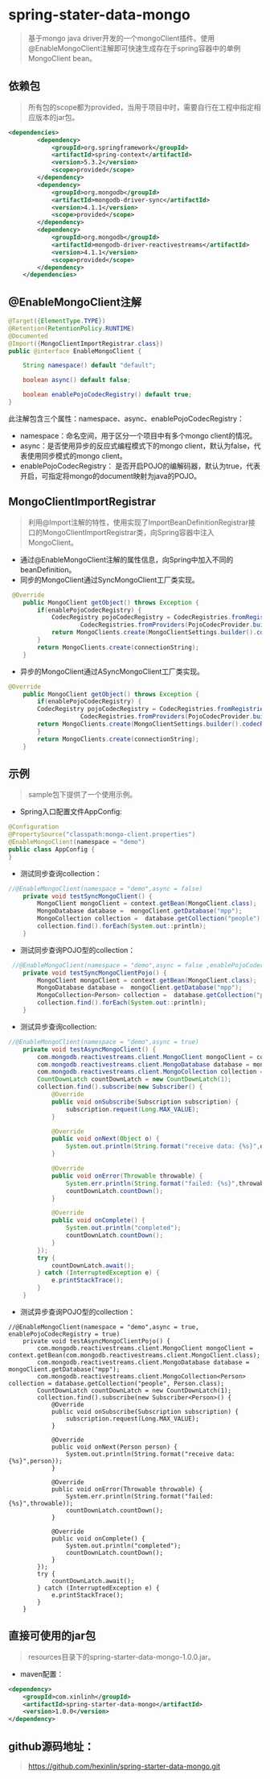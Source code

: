 # spring-stater-data-mongo
> 基于mongo java driver开发的一个mongoClient插件。使用@EnableMongoClient注解即可快速生成存在于spring容器中的单例MongoClient bean。
## 依赖包
> 所有包的scope都为provided，当用于项目中时，需要自行在工程中指定相应版本的jar包。
```xml
<dependencies>
        <dependency>
            <groupId>org.springframework</groupId>
            <artifactId>spring-context</artifactId>
            <version>5.3.2</version>
            <scope>provided</scope>
        </dependency>
        <dependency>
            <groupId>org.mongodb</groupId>
            <artifactId>mongodb-driver-sync</artifactId>
            <version>4.1.1</version>
            <scope>provided</scope>
        </dependency>
        <dependency>
            <groupId>org.mongodb</groupId>
            <artifactId>mongodb-driver-reactivestreams</artifactId>
            <version>4.1.1</version>
            <scope>provided</scope>
        </dependency>
    </dependencies>
```
## @EnableMongoClient注解
```java
@Target({ElementType.TYPE})
@Retention(RetentionPolicy.RUNTIME)
@Documented
@Import({MongoClientImportRegistrar.class})
public @interface EnableMongoClient {

    String namespace() default "default";

    boolean async() default false;

    boolean enablePojoCodecRegistry() default true;
}

```
此注解包含三个属性：namespace、async、enablePojoCodecRegistry：
* namespace：命名空间，用于区分一个项目中有多个mongo client的情况。
* async：是否使用异步的反应式编程模式下的mongo client，默认为false，代表使用同步模式的mongo client。
* enablePojoCodecRegistry： 是否开启POJO的编解码器，默认为true，代表开启，可指定将mongo的document映射为java的POJO。

## MongoClientImportRegistrar
> 利用@Import注解的特性，使用实现了ImportBeanDefinitionRegistrar接口的MongoClientImportRegistrar类，向Spring容器中注入MongoClient。
* 通过@EnableMongoClient注解的属性信息，向Spring中加入不同的beanDefinition。
* 同步的MongoClient通过SyncMongoClient工厂类实现。
```java
 @Override
    public MongoClient getObject() throws Exception {
        if(enablePojoCodecRegistry) {
            CodecRegistry pojoCodecRegistry = CodecRegistries.fromRegistries(MongoClientSettings.getDefaultCodecRegistry(),
                    CodecRegistries.fromProviders(PojoCodecProvider.builder().automatic(true).build()));
            return MongoClients.create(MongoClientSettings.builder().codecRegistry(pojoCodecRegistry).applyConnectionString(new ConnectionString(connectionString)).build());
        }
        return MongoClients.create(connectionString);
    }
```
* 异步的MongoClient通过ASyncMongoClient工厂类实现。
```java
@Override
    public MongoClient getObject() throws Exception {
        if(enablePojoCodecRegistry) {
        CodecRegistry pojoCodecRegistry = CodecRegistries.fromRegistries(MongoClientSettings.getDefaultCodecRegistry(),
                    CodecRegistries.fromProviders(PojoCodecProvider.builder().automatic(true).build()));
        return MongoClients.create(MongoClientSettings.builder().codecRegistry(pojoCodecRegistry).applyConnectionString(new ConnectionString(connectionString)).build());
        }
        return MongoClients.create(connectionString);
    }
```
## 示例
> sample包下提供了一个使用示例。
* Spring入口配置文件AppConfig:
```java
@Configuration
@PropertySource("classpath:mongo-client.properties")
@EnableMongoClient(namespace = "demo")
public class AppConfig {
}
```
* 测试同步查询collection：
```java
//@EnableMongoClient(namespace = "demo",async = false)
    private void testSyncMongoClient() {
        MongoClient mongoClient = context.getBean(MongoClient.class);
        MongoDatabase database =  mongoClient.getDatabase("mpp");
        MongoCollection collection =  database.getCollection("people");
        collection.find().forEach(System.out::println);
    }
```
* 测试同步查询POJO型的collection：
```java
 //@EnableMongoClient(namespace = "demo",async = false ,enablePojoCodecRegistry = true)
    private void testSyncMongoClientPojo() {
        MongoClient mongoClient = context.getBean(MongoClient.class);
        MongoDatabase database =  mongoClient.getDatabase("mpp");
        MongoCollection<Person> collection =  database.getCollection("people",Person.class);
        collection.find().forEach(System.out::println);
    }
```
* 测试异步查询collection:
```java
//@EnableMongoClient(namespace = "demo",async = true)
    private void testAsyncMongoClient() {
        com.mongodb.reactivestreams.client.MongoClient mongoClient = context.getBean(com.mongodb.reactivestreams.client.MongoClient.class);
        com.mongodb.reactivestreams.client.MongoDatabase database = mongoClient.getDatabase("mpp");
        com.mongodb.reactivestreams.client.MongoCollection collection = database.getCollection("people");
        CountDownLatch countDownLatch = new CountDownLatch(1);
        collection.find().subscribe(new Subscriber() {
            @Override
            public void onSubscribe(Subscription subscription) {
                subscription.request(Long.MAX_VALUE);
            }

            @Override
            public void onNext(Object o) {
                System.out.println(String.format("receive data: {%s}",o));
            }

            @Override
            public void onError(Throwable throwable) {
                System.err.println(String.format("failed: {%s}",throwable));
                countDownLatch.countDown();
            }

            @Override
            public void onComplete() {
                System.out.println("completed");
                countDownLatch.countDown();
            }
        });
        try {
            countDownLatch.await();
        } catch (InterruptedException e) {
            e.printStackTrace();
        }
    }
```
* 测试异步查询POJO型的collection：
```
//@EnableMongoClient(namespace = "demo",async = true, enablePojoCodecRegistry = true)
    private void testAsyncMongoClientPojo() {
        com.mongodb.reactivestreams.client.MongoClient mongoClient = context.getBean(com.mongodb.reactivestreams.client.MongoClient.class);
        com.mongodb.reactivestreams.client.MongoDatabase database = mongoClient.getDatabase("mpp");
        com.mongodb.reactivestreams.client.MongoCollection<Person> collection = database.getCollection("people", Person.class);
        CountDownLatch countDownLatch = new CountDownLatch(1);
        collection.find().subscribe(new Subscriber<Person>() {
            @Override
            public void onSubscribe(Subscription subscription) {
                subscription.request(Long.MAX_VALUE);
            }

            @Override
            public void onNext(Person person) {
                System.out.println(String.format("receive data: {%s}",person));
            }

            @Override
            public void onError(Throwable throwable) {
                System.err.println(String.format("failed: {%s}",throwable));
                countDownLatch.countDown();
            }

            @Override
            public void onComplete() {
                System.out.println("completed");
                countDownLatch.countDown();
            }
        });
        try {
            countDownLatch.await();
        } catch (InterruptedException e) {
            e.printStackTrace();
        }
    }
```
## 直接可使用的jar包
> resources目录下的spring-starter-data-mongo-1.0.0.jar。
* maven配置：
```xml
<dependency>
    <groupId>com.xinlinh</groupId>
    <artifactId>spring-starter-data-mongo</artifactId>
    <version>1.0.0</version>
</dependency>
```
## github源码地址：
> https://github.com/hexinlin/spring-starter-data-mongo.git